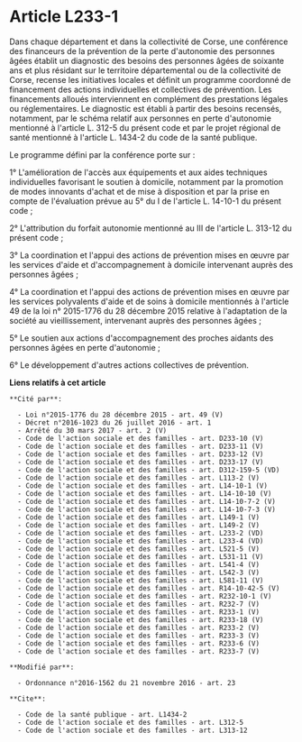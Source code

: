 # Article L233-1

Dans chaque département et dans la collectivité de Corse, une conférence des financeurs de la prévention de la perte
d'autonomie des personnes âgées établit un diagnostic des besoins des personnes âgées de soixante ans et plus résidant sur le
territoire départemental ou de la collectivité de Corse, recense les initiatives locales et définit un programme coordonné de
financement des actions individuelles et collectives de prévention. Les financements alloués interviennent en complément des
prestations légales ou réglementaires. Le diagnostic est établi à partir des besoins recensés, notamment, par le schéma
relatif aux personnes en perte d'autonomie mentionné à l'article L. 312-5 du présent code et par le projet régional de santé
mentionné à l'article L. 1434-2 du code de la santé publique. 

Le programme défini par la conférence porte sur : 

1° L'amélioration de l'accès aux équipements et aux aides techniques individuelles favorisant le soutien à domicile,
notamment par la promotion de modes innovants d'achat et de mise à disposition et par la prise en compte de l'évaluation
prévue au 5° du I de l'article L. 14-10-1 du présent code ; 

2° L'attribution du forfait autonomie mentionné au III de l'article L. 313-12 du présent code ; 

3° La coordination et l'appui des actions de prévention mises en œuvre par les services d'aide et d'accompagnement à domicile
intervenant auprès des personnes âgées ; 

4° La coordination et l'appui des actions de prévention mises en œuvre par les services polyvalents d'aide et de soins à
domicile mentionnés à l'article 49 de la loi n° 2015-1776 du 28 décembre 2015 relative à l'adaptation de la société au
vieillissement, intervenant auprès des personnes âgées ; 

5° Le soutien aux actions d'accompagnement des proches aidants des personnes âgées en perte d'autonomie ; 

6° Le développement d'autres actions collectives de prévention.

**Liens relatifs à cet article**

	**Cité par**:

	  - Loi n°2015-1776 du 28 décembre 2015 - art. 49 (V)
	  - Décret n°2016-1023 du 26 juillet 2016 - art. 1
	  - Arrêté du 30 mars 2017 - art. 2 (V)
	  - Code de l'action sociale et des familles - art. D233-10 (V)
	  - Code de l'action sociale et des familles - art. D233-11 (V)
	  - Code de l'action sociale et des familles - art. D233-12 (V)
	  - Code de l'action sociale et des familles - art. D233-17 (V)
	  - Code de l'action sociale et des familles - art. D312-159-5 (VD)
	  - Code de l'action sociale et des familles - art. L113-2 (V)
	  - Code de l'action sociale et des familles - art. L14-10-1 (V)
	  - Code de l'action sociale et des familles - art. L14-10-10 (V)
	  - Code de l'action sociale et des familles - art. L14-10-7-2 (V)
	  - Code de l'action sociale et des familles - art. L14-10-7-3 (V)
	  - Code de l'action sociale et des familles - art. L149-1 (V)
	  - Code de l'action sociale et des familles - art. L149-2 (V)
	  - Code de l'action sociale et des familles - art. L233-2 (VD)
	  - Code de l'action sociale et des familles - art. L233-4 (VD)
	  - Code de l'action sociale et des familles - art. L521-5 (V)
	  - Code de l'action sociale et des familles - art. L531-11 (V)
	  - Code de l'action sociale et des familles - art. L541-4 (V)
	  - Code de l'action sociale et des familles - art. L542-3 (V)
	  - Code de l'action sociale et des familles - art. L581-11 (V)
	  - Code de l'action sociale et des familles - art. R14-10-42-5 (V)
	  - Code de l'action sociale et des familles - art. R232-10-1 (V)
	  - Code de l'action sociale et des familles - art. R232-7 (V)
	  - Code de l'action sociale et des familles - art. R233-1 (V)
	  - Code de l'action sociale et des familles - art. R233-18 (V)
	  - Code de l'action sociale et des familles - art. R233-2 (V)
	  - Code de l'action sociale et des familles - art. R233-3 (V)
	  - Code de l'action sociale et des familles - art. R233-6 (V)
	  - Code de l'action sociale et des familles - art. R233-7 (V)

	**Modifié par**:

	  - Ordonnance n°2016-1562 du 21 novembre 2016 - art. 23

	**Cite**:

	  - Code de la santé publique - art. L1434-2
	  - Code de l'action sociale et des familles - art. L312-5
	  - Code de l'action sociale et des familles - art. L313-12
